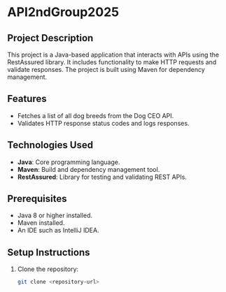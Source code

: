 # API2ndGroup2025

## Project Description
This project is a Java-based application that interacts with APIs using the RestAssured library. It includes functionality to make HTTP requests and validate responses. The project is built using Maven for dependency management.

## Features
- Fetches a list of all dog breeds from the Dog CEO API.
- Validates HTTP response status codes and logs responses.

## Technologies Used
- **Java**: Core programming language.
- **Maven**: Build and dependency management tool.
- **RestAssured**: Library for testing and validating REST APIs.

## Prerequisites
- Java 8 or higher installed.
- Maven installed.
- An IDE such as IntelliJ IDEA.

## Setup Instructions
1. Clone the repository:
   ```bash
   git clone <repository-url>